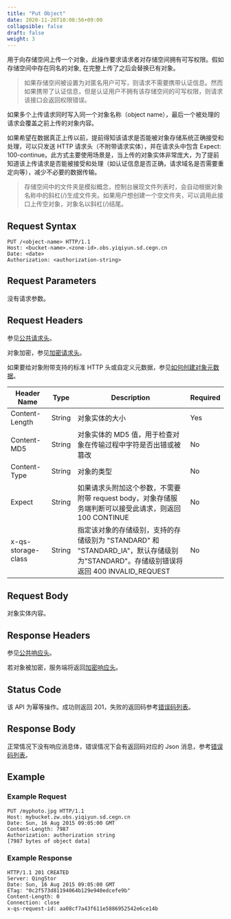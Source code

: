 ```yaml
---
title: "Put Object"
date: 2020-11-26T10:08:56+09:00
collapsible: false
draft: false
weight: 3
---
```



用于向存储空间上传一个对象，此操作要求请求者对存储空间拥有可写权限。假如存储空间中存在同名的对象, 在完整上传了之后会替换已有对象。

> 如果存储空间被设置为对匿名用户可写，则请求不需要携带认证信息。然而如果携带了认证信息，但是认证用户不拥有该存储空间的可写权限，则请求该接口会返回权限错误。

如果多个上传请求同时写入同一个对象名称（object name），最后一个被处理的请求会覆盖之前上传的对象内容。

如果希望在数据真正上传以前，提前得知该请求是否能被对象存储系统正确接受和处理，可以只发送 HTTP 请求头（不附带请求实体），并在请求头中包含 Expect: 100-continue。此方式主要使用场景是，当上传的对象实体非常庞大，为了提前知道该上传请求是否能被接受和处理（如认证信息是否正确，请求域名是否需要重定向等），减少不必要的数据传输。

> 存储空间中的文件夹是模拟概念，控制台展现文件列表时，会自动根据对象名称中的斜杠(/)生成文件夹。如果用户想创建一个空文件夹，可以调用此接口上传空对象，对象名以斜杠(/)结尾。

## Request Syntax

```http
PUT /<object-name> HTTP/1.1
Host: <bucket-name>.<zone-id>.obs.yiqiyun.sd.cegn.cn
Date: <date>
Authorization: <authorization-string>
```

## Request Parameters

没有请求参数。

## Request Headers

参见[公共请求头](../../common_header/#请求头字段-request-header)。

对象加密，参见[加密请求头](../../common/encryption/#加密请求头)。

如果要给对象附带支持的标准 HTTP 头或自定义元数据，参见[如何创建对象元数据](../../metadata/#如何创建对象元数据)。

| Header Name | Type | Description | Required |
| --- | --- | --- | --- |
| Content-Length | String | 对象实体的大小 | Yes |
| Content-MD5 | String | 对象实体的 MD5 值，用于检查对象在传输过程中字符是否出错或被篡改 | No |
| Content-Type | String | 对象的类型 | No |
| Expect | String | 如果请求头附加这个参数，不需要附带 request body，对象存储服务端判断可以接受此请求，则返回 100 CONTINUE | No |
| x-qs-storage-class | String | 指定该对象的存储级别，支持的存储级别为 "STANDARD" 和 "STANDARD_IA"，默认存储级别为"STANDARD"。存储级别错误将返回 400 INVALID_REQUEST | No |

## Request Body

对象实体内容。

## Response Headers

参见[公共响应头](../../common_header/#响应头字段-request-header)。

若对象被加密，服务端将返回[加密响应头](../../common/encryption/#加密响应头)。

## Status Code

该 API 为幂等操作。成功则返回 201，失败的返回码参考[错误码列表](../../error_code/)。

## Response Body

正常情况下没有响应消息体，错误情况下会有返回码对应的 Json 消息，参考[错误码列表](../../error_code/)。


## Example

### Example Request

```http
PUT /myphoto.jpg HTTP/1.1
Host: mybucket.zw.obs.yiqiyun.sd.cegn.cn
Date: Sun, 16 Aug 2015 09:05:00 GMT
Content-Length: 7987
Authorization: authorization string
[7987 bytes of object data]
```

### Example Response

```http
HTTP/1.1 201 CREATED
Server: QingStor
Date: Sun, 16 Aug 2015 09:05:00 GMT
ETag: "0c2f573d81194064b129e940edcefe9b"
Content-Length: 0
Connection: close
x-qs-request-id: aa08cf7a43f611e5886952542e6ce14b
```
